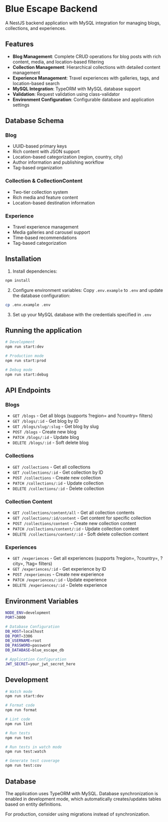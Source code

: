 # Blue Escape Backend

A NestJS backend application with MySQL integration for managing blogs, collections, and experiences.

## Features

- **Blog Management**: Complete CRUD operations for blog posts with rich content, media, and location-based filtering
- **Collection Management**: Hierarchical collections with detailed content management
- **Experience Management**: Travel experiences with galleries, tags, and location-based search
- **MySQL Integration**: TypeORM with MySQL database support
- **Validation**: Request validation using class-validator
- **Environment Configuration**: Configurable database and application settings

## Database Schema

### Blog
- UUID-based primary keys
- Rich content with JSON support
- Location-based categorization (region, country, city)
- Author information and publishing workflow
- Tag-based organization

### Collection & CollectionContent
- Two-tier collection system
- Rich media and feature content
- Location-based destination information

### Experience
- Travel experience management
- Media galleries and carousel support
- Time-based recommendations
- Tag-based categorization

## Installation

1. Install dependencies:
```bash
npm install
```

2. Configure environment variables:
Copy `.env.example` to `.env` and update the database configuration:
```bash
cp .env.example .env
```

3. Set up your MySQL database with the credentials specified in `.env`

## Running the application

```bash
# Development
npm run start:dev

# Production mode
npm run start:prod

# Debug mode
npm run start:debug
```

## API Endpoints

### Blogs
- `GET /blogs` - Get all blogs (supports ?region= and ?country= filters)
- `GET /blogs/:id` - Get blog by ID
- `GET /blogs/slug/:slug` - Get blog by slug
- `POST /blogs` - Create new blog
- `PATCH /blogs/:id` - Update blog
- `DELETE /blogs/:id` - Soft delete blog

### Collections
- `GET /collections` - Get all collections
- `GET /collections/:id` - Get collection by ID
- `POST /collections` - Create new collection
- `PATCH /collections/:id` - Update collection
- `DELETE /collections/:id` - Delete collection

### Collection Content
- `GET /collections/content/all` - Get all collection contents
- `GET /collections/:id/content` - Get content for specific collection
- `POST /collections/content` - Create new collection content
- `PATCH /collections/content/:id` - Update collection content
- `DELETE /collections/content/:id` - Soft delete collection content

### Experiences
- `GET /experiences` - Get all experiences (supports ?region=, ?country=, ?city=, ?tag= filters)
- `GET /experiences/:id` - Get experience by ID
- `POST /experiences` - Create new experience
- `PATCH /experiences/:id` - Update experience
- `DELETE /experiences/:id` - Delete experience

## Environment Variables

```bash
NODE_ENV=development
PORT=3000

# Database Configuration
DB_HOST=localhost
DB_PORT=3306
DB_USERNAME=root
DB_PASSWORD=password
DB_DATABASE=blue_escape_db

# Application Configuration
JWT_SECRET=your_jwt_secret_here
```

## Development

```bash
# Watch mode
npm run start:dev

# Format code
npm run format

# Lint code
npm run lint

# Run tests
npm run test

# Run tests in watch mode
npm run test:watch

# Generate test coverage
npm run test:cov
```

## Database

The application uses TypeORM with MySQL. Database synchronization is enabled in development mode, which automatically creates/updates tables based on entity definitions.

For production, consider using migrations instead of synchronization.
